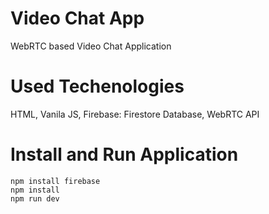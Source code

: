 # Video Chat App
WebRTC based Video Chat Application

# Used Techenologies
HTML,
Vanila JS,
Firebase: Firestore Database,
WebRTC API

# Install and Run Application
 
```
npm install firebase
npm install
npm run dev

```
